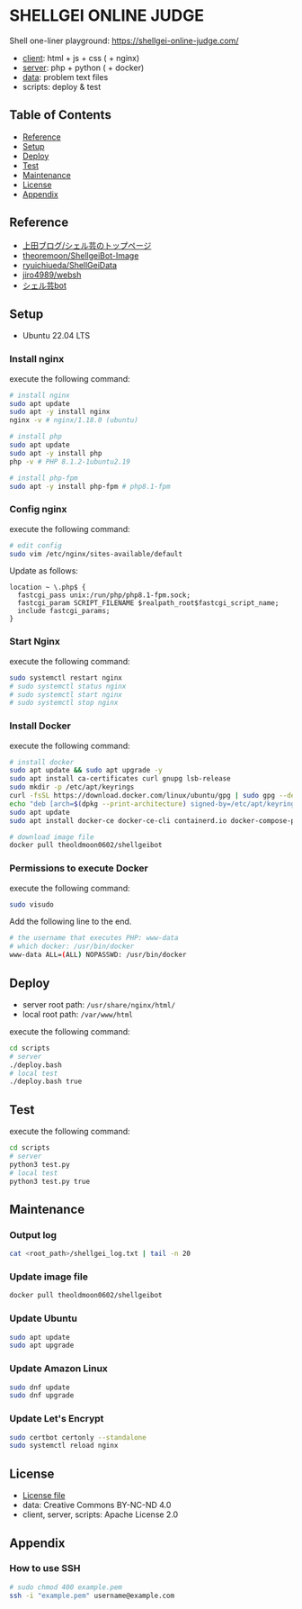 # SHELLGEI ONLINE JUDGE
Shell one-liner playground: https://shellgei-online-judge.com/

- [client](client/README.md): html + js + css ( + nginx)
- [server](server/README.md): php + python ( + docker)
- [data](data/README.md): problem text files
- scripts: deploy & test

## Table of Contents
- [Reference](#reference)
- [Setup](#setup)
- [Deploy](#deploy)
- [Test](#test)
- [Maintenance](#maintenance)
- [License](#license)
- [Appendix](#appendix)

## Reference
- [上田ブログ/シェル芸のトップページ](https://b.ueda.tech/?page=01434)
- [theoremoon/ShellgeiBot-Image](https://github.com/theoremoon/ShellgeiBot-Image)
- [ryuichiueda/ShellGeiData](https://github.com/ryuichiueda/ShellGeiData)
- [jiro4989/websh](https://github.com/jiro4989/websh)
- [シェル芸bot](https://x.com/minyoruminyon)

## Setup
- Ubuntu 22.04 LTS

### Install nginx
execute the following command:
```sh
# install nginx
sudo apt update
sudo apt -y install nginx
nginx -v # nginx/1.18.0 (ubuntu)

# install php
sudo apt update
sudo apt -y install php
php -v # PHP 8.1.2-1ubuntu2.19

# install php-fpm
sudo apt -y install php-fpm # php8.1-fpm
```

### Config nginx
execute the following command:
```sh
# edit config
sudo vim /etc/nginx/sites-available/default
```

Update as follows:
```
location ~ \.php$ {
  fastcgi_pass unix:/run/php/php8.1-fpm.sock;
  fastcgi_param SCRIPT_FILENAME $realpath_root$fastcgi_script_name;
  include fastcgi_params;
}
```

### Start Nginx
execute the following command:
```sh
sudo systemctl restart nginx
# sudo systemctl status nginx
# sudo systemctl start nginx
# sudo systemctl stop nginx
```

### Install Docker
execute the following command:
```sh
# install docker
sudo apt update && sudo apt upgrade -y
sudo apt install ca-certificates curl gnupg lsb-release
sudo mkdir -p /etc/apt/keyrings
curl -fsSL https://download.docker.com/linux/ubuntu/gpg | sudo gpg --dearmor -o /etc/apt/keyrings/docker.gpg
echo "deb [arch=$(dpkg --print-architecture) signed-by=/etc/apt/keyrings/docker.gpg] https://download.docker.com/linux/ubuntu $(lsb_release -cs) stable" | sudo tee /etc/apt/sources.list.d/docker.list > /dev/null
sudo apt update
sudo apt install docker-ce docker-ce-cli containerd.io docker-compose-plugin

# download image file
docker pull theoldmoon0602/shellgeibot
```

### Permissions to execute Docker
execute the following command:
```sh
sudo visudo
```

Add the following line to the end.
```sh
# the username that executes PHP: www-data
# which docker: /usr/bin/docker
www-data ALL=(ALL) NOPASSWD: /usr/bin/docker
```

## Deploy
- server root path: `/usr/share/nginx/html/`
- local root path: `/var/www/html`

execute the following command:
```sh
cd scripts
# server
./deploy.bash
# local test
./deploy.bash true
```

## Test
execute the following command:
```sh
cd scripts
# server
python3 test.py
# local test
python3 test.py true
```

## Maintenance
### Output log
```sh
cat <root_path>/shellgei_log.txt | tail -n 20
```

### Update image file
```sh
docker pull theoldmoon0602/shellgeibot
```

### Update Ubuntu
```sh
sudo apt update
sudo apt upgrade
```

### Update Amazon Linux
```sh
sudo dnf update
sudo dnf upgrade
```

### Update Let's Encrypt
```sh
sudo certbot certonly --standalone
sudo systemctl reload nginx
```

## License
- [License file](./LICENSE)
- data: Creative Commons BY-NC-ND 4.0
- client, server, scripts: Apache License 2.0

## Appendix
### How to use SSH
```sh
# sudo chmod 400 example.pem
ssh -i "example.pem" username@example.com
```
